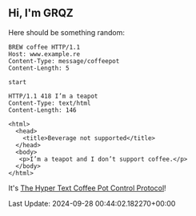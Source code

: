 ## Hi, I'm GRQZ
Here should be something random:  
```
BREW coffee HTTP/1.1
Host: www.example.re
Content-Type: message/coffeepot
Content-Length: 5

start
```

```
HTTP/1.1 418 I’m a teapot
Content-Type: text/html
Content-Length: 146

<html>
  <head>
    <title>Beverage not supported</title>
  </head>
  <body>
   <p>I’m a teapot and I don’t support coffee.</p>
  </body>
</html>
```
It's [The Hyper Text Coffee Pot Control Protocol](https://datatracker.ietf.org/doc/html/rfc7168?utm_source=localhost%3A8080)!



Last Update: 2024-09-28 00:44:02.182270+00:00

